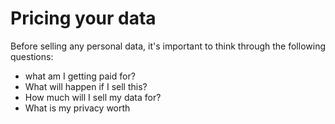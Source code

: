 # Pricing your data

Before selling any personal data, it's important to think through the following questions:

*   what am I getting paid for?
*   What will happen if I sell this?
*   How much will I sell my data for?
*   What is my privacy worth
